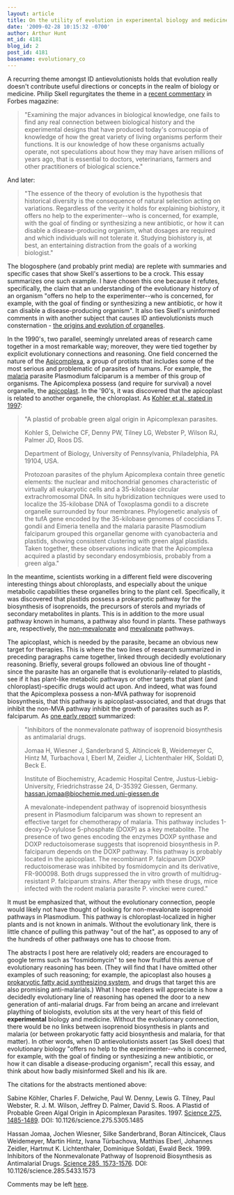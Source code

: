 ```yaml
---
layout: article
title: On the utility of evolution in experimental biology and medicine
date: '2009-02-28 10:15:32 -0700'
author: Arthur Hunt
mt_id: 4181
blog_id: 2
post_id: 4181
basename: evolutionary_co
---
```

A recurring theme amongst ID antievolutionists holds that evolution really doesn't contribute useful directions or concepts in the realm of biology or medicine.  Philip Skell regurgitates the theme in a [recent commentary](http://www.forbes.com/2009/02/23/evolution-creation-debate-biology-opinions-contributors_darwin.html) in Forbes magazine:

> "Examining the major advances in biological knowledge, one fails to find any real connection between biological history and the experimental designs that have produced today's cornucopia of knowledge of how the great variety of living organisms perform their functions. It is our knowledge of how these organisms actually operate, not speculations about how they may have arisen millions of years ago, that is essential to doctors, veterinarians, farmers and other practitioners of biological science."

And later:

> "The essence of the theory of evolution is the hypothesis that historical diversity is the consequence of natural selection acting on variations. Regardless of the verity it holds for explaining biohistory, it offers no help to the experimenter--who is concerned, for example, with the goal of finding or synthesizing a new antibiotic, or how it can disable a disease-producing organism, what dosages are required and which individuals will not tolerate it. Studying biohistory is, at best, an entertaining distraction from the goals of a working biologist."

The blogosphere (and probably print media) are replete with summaries and specific cases that show Skell's assertions to be a crock.  This essay summarizes one such example.  I have chosen this one because it refutes, specifically, the claim that an understanding of the evolutionary history of an organism "offers no help to the experimenter--who is concerned, for example, with the goal of finding or synthesizing a new antibiotic, or how it can disable a disease-producing organism".  It also ties Skell's uninformed comments in with another subject that causes ID antievolutionists much consternation - [the origins and evolution of organelles](http://pandasthumb.org/archives/2008/11/is-macroevoluti.html).

In the 1990's, two parallel, seemingly unrelated areas of research came together in a most remarkable way; moreover, they were tied together by explicit evolutionary connections and reasoning.  One field concerned the nature of the [Apicomplexa](http://en.wikipedia.org/wiki/Apicomplexa), a group of protists that includes some of the most serious and problematic of parasites of humans.  For example, the [malaria](http://en.wikipedia.org/wiki/Malaria) parasite Plasmodium falciparum is a member of this group of organisms.  The Apicomplexa possess (and require for survival) a novel organelle, the [apicoplast](http://en.wikipedia.org/wiki/Apicoplast).  In the '90's, it was discovered that the apicoplast is related to another organelle, the chloroplast.  As [Kohler et al. stated in 1997](http://www.sciencemag.org/cgi/content/full/275/5305/1485):

> "A plastid of probable green algal origin in Apicomplexan parasites.
> 
> Kohler S, Delwiche CF, Denny PW, Tilney LG, Webster P, Wilson RJ, Palmer JD, Roos DS.
> 
> Department of Biology, University of Pennsylvania, Philadelphia, PA 19104, USA.
> 
> Protozoan parasites of the phylum Apicomplexa contain three genetic elements: the nuclear and mitochondrial genomes characteristic of virtually all eukaryotic cells and a 35-kilobase circular extrachromosomal DNA. In situ hybridization techniques were used to localize the 35-kilobase DNA of Toxoplasma gondii to a discrete organelle surrounded by four membranes. Phylogenetic analysis of the tufA gene encoded by the 35-kilobase genomes of coccidians T. gondii and Eimeria tenella and the malaria parasite Plasmodium falciparum grouped this organellar genome with cyanobacteria and plastids, showing consistent clustering with green algal plastids. Taken together, these observations indicate that the Apicomplexa acquired a plastid by secondary endosymbiosis, probably from a green alga."

In the meantime, scientists working in a different field were discovering interesting things about chloroplasts, and especially about the unique metabolic capabilities these organelles bring to the plant cell.  Specifically, it was discovered that plastids possess a prokaryotic pathway for the biosynthesis of isoprenoids, the precursors of sterols and myriads of secondary metabolites in plants.  This is in addition to the more usual pathway known in humans, a pathway also found in plants.  These pathways are, respectively, the [non-mevalonate](http://en.wikipedia.org/wiki/Non-mevalonate_pathway) and [mevalonate](http://en.wikipedia.org/wiki/HMG-CoA_reductase_pathway) pathways.  

The apicoplast, which is needed by the parasite, became an obvious new target for therapies.  This is where the two lines of research summarized in preceding paragraphs came together, linked through decidedly evolutionary reasoning.  Briefly, several groups followed an obvious line of thought - since the parasite has an organelle that is evolutionarily-related to plastids, see if it has plant-like metabolic pathways or other targets that plant (and chloroplast)-specific drugs would act upon.  And indeed, what was found that the Apicomplexa possess a non-MVA pathway for isoprenoid biosynthesis, that this pathway is apicoplast-associated, and that drugs that inhibit the non-MVA pathway inhibit the growth of parasites such as P. falciparum.   As [one early report](http://www.sciencemag.org/cgi/content/abstract/285/5433/1573) summarized:

> "Inhibitors of the nonmevalonate pathway of isoprenoid biosynthesis as antimalarial drugs.
> 
> Jomaa H, Wiesner J, Sanderbrand S, Altincicek B, Weidemeyer C, Hintz M, Turbachova I, Eberl M, Zeidler J, Lichtenthaler HK, Soldati D, Beck E.
> 
> Institute of Biochemistry, Academic Hospital Centre, Justus-Liebig-University, Friedrichstrasse 24, D-35392 Giessen, Germany.
> hassan.jomaa@biochemie.med.uni-giessen.de
> 
> A mevalonate-independent pathway of isoprenoid biosynthesis present in Plasmodium falciparum was shown to represent an effective target for chemotherapy of malaria. This pathway includes 1-deoxy-D-xylulose 5-phosphate (DOXP) as a key metabolite. The presence of two genes encoding the enzymes DOXP synthase and DOXP reductoisomerase suggests that isoprenoid biosynthesis in P. falciparum depends on the DOXP pathway. This pathway is probably located in the apicoplast. The recombinant P. falciparum DOXP reductoisomerase was inhibited by fosmidomycin and its derivative, FR-900098. Both drugs suppressed the in vitro growth of multidrug-resistant P. falciparum strains. After therapy with these drugs, mice infected with the rodent malaria parasite P. vinckei were cured."

It must be emphasized that, without the evolutionary connection, people would likely not have thought of looking for non-mevalonate isoprenoid pathways in Plasmodium. This pathway is chloroplast-localized in higher plants and is not known in animals. Without the evolutionary link, there is little chance of pulling this pathway "out of the hat", as opposed to any of the hundreds of other pathways one has to choose from.

The abstracts I post here are relatively old; readers are encouraged to google terms such as "fosmidomycin" to see how fruitful this avenue of evolutionary reasoning has been.  (They will find that I have omitted other examples of such reasoning; for example, the apicoplast also houses [a prokaryotic fatty acid synthesizing system](http://ec.asm.org/cgi/content/full/6/10/1727), and drugs that target this are also promising anti-malarials.)  What I hope readers will appreciate is how a decidedly evolutionary line of reasoning has opened the door to a new generation of anti-malarial drugs.  Far from being an arcane and irrelevant plaything of biologists, evolution sits at the very heart of this field of **experimental** biology and medicine.  Without the evolutionary connection, there would be no links between isoprenoid biosynthesis in plants and malaria (or between prokaryotic fatty acid biosynthesis and malaria, for that matter).  In other words, when ID antievolutionists assert (as Skell does) that evolutionary biology "offers no help to the experimenter--who is concerned, for example, with the goal of finding or synthesizing a new antibiotic, or how it can disable a disease-producing organism", recall this essay, and think about how badly misinformed Skell and his ilk are. 

The citations for the abstracts mentioned above:

Sabine Köhler, Charles F. Delwiche, Paul W. Denny, Lewis G. Tilney, Paul Webster, R. J. M. Wilson, Jeffrey D. Palmer, David S. Roos.  A Plastid of Probable Green Algal Origin in Apicomplexan Parasites. 1997. [Science 275, 1485-1489](http://www.sciencemag.org/cgi/content/abstract/275/5305/1485).  DOI: 10.1126/science.275.5305.1485

Hassan Jomaa, Jochen Wiesner, Silke Sanderbrand, Boran Altincicek, Claus Weidemeyer,  Martin Hintz,  Ivana Türbachova, Matthias Eberl, Johannes Zeidler, Hartmut K. Lichtenthaler, Dominique Soldati, Ewald Beck. 1999.  Inhibitors of the Nonmevalonate Pathway of Isoprenoid Biosynthesis as Antimalarial Drugs. [Science 285, 1573-1576](http://www.sciencemag.org/cgi/content/abstract/285/5433/1573).
DOI: 10.1126/science.285.5433.1573

Comments may be left [here](http://aghunt.wordpress.com/2009/02/28/on-the-utility-of-evolution-in-experimental-biology-and-medicine/).
